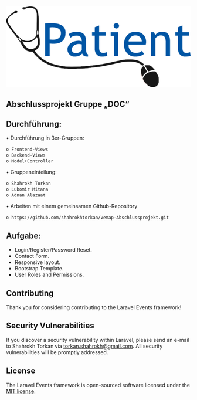 <p align="center"><img src="public/images/logo.png"></p>

## Abschlussprojekt Gruppe „DOC“

## Durchführung:

• Durchführung in 3er-Gruppen:

	o Frontend-Views
	o Backend-Views
	o Model+Controller

• Gruppeneinteilung:

	o Shahrokh Torkan
	o Lubomir Mitana
	o Adnan Alazaat


• Arbeiten mit einem gemeinsamen Github-Repository

	o https://github.com/shahrokhtorkan/Vemap-Abschlussprojekt.git
  
## Aufgabe:

- Login/Register/Password Reset.
- Contact Form.
- Responsive layout.
- Bootstrap Template.
- User Roles and Permissions.

## Contributing

Thank you for considering contributing to the Laravel Events framework!

## Security Vulnerabilities

If you discover a security vulnerability within Laravel, please send an e-mail to Shahrokh Torkan via [torkan.shahrokh@gmail.com](mailto:torkan.shahrokh@gmail.com). All security vulnerabilities will be promptly addressed.

## License

The Laravel Events framework is open-sourced software licensed under the [MIT license](https://opensource.org/licenses/MIT).
